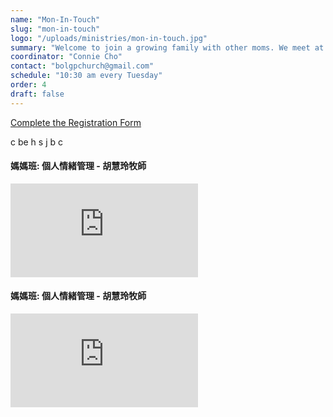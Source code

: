 ```yaml
---
name: "Mon-In-Touch"
slug: "mon-in-touch"
logo: "/uploads/ministries/mon-in-touch.jpg"
summary: "Welcome to join a growing family with other moms. We meet at 10:30 am every Tuesday. Our class president is Connie Cho."
coordinator: "Connie Cho"
contact: "bolgpchurch@gmail.com"
schedule: "10:30 am every Tuesday"
order: 4
draft: false
---
```


<a href="https://docs.google.com/forms/d/e/1FAIpQLSe5ri-j40LZqN89jSV7IzuXjLcqzv3tDSV0FEWC4WLQvH7lWw/viewform" target="_blank" rel="noopener noreferrer">
  Complete the Registration Form
</a>

c be h s j b c
<div class="mb-8 text-left">
  <h4 class="text-lg font-bold mb-2">媽媽班: 個人情緒管理 - 胡慧玲牧師</h4>
  <div class="w-full max-w-4xl mb-8">
    <iframe
      src="https://player.vimeo.com/video/244096084"
      frameborder="0"
      allow="autoplay; fullscreen; picture-in-picture"
      allowfullscreen
      class="w-full h-[600px]"
    ></iframe>
  </div>
</div>

<div class="mb-8 text-left">
  <h4 class="text-lg font-bold mb-2">媽媽班: 個人情緒管理 - 胡慧玲牧師</h4>
  <div class="w-full max-w-4xl mb-8">
    <iframe
      src="https://player.vimeo.com/video/257008801"
      frameborder="0"
      allow="autoplay; fullscreen; picture-in-picture"
      allowfullscreen
      class="w-full h-[600px]"
    ></iframe>
  </div>
</div>